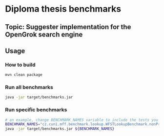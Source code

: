 # Diploma thesis benchmarks

## Topic: Suggester implementation for the OpenGrok search engine

## Usage

### How to build

```bash
mvn clean package
```

### Run all benchmarks
```bash
java -jar target/benchmarks.jar
```

### Run specific benchmarks
```bash
# an example, change BENCHMARK_NAMES variable to include the tests you want to run
BENCHMARK_NAMES="cz.cuni.mff.benchmark.lookup.WFSTLookupBenchmark.nonPrefixLookup"
java -jar target/benchmarks.jar ${BENCHMARK_NAMES}
```